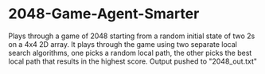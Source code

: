 # 2048-Game-Agent-Smarter
Plays through a game of 2048 starting from a random initial state of two 2s on a 4x4 2D array. It plays through the game using two separate local search algorithms, one picks a random local path, the other picks the best local path that results in the highest score. Output pushed to "2048_out.txt"
